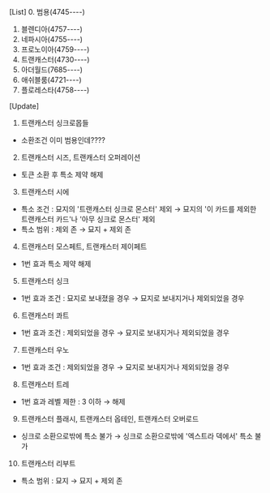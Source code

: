 [List]
0. 범용(4745----)
1. 블렌디아(4757----)
2. 네파시아(4755----)
3. 프로노이아(4759----)
4. 트랜캐스터(4730----)
5. 아더월드(7685----)
6. 애쉬블룸(4721----)
7. 플로레스타(4758----)

[Update]
1. 트랜캐스터 싱크로몹들
- 소환조건 이미 범용인데????
2. 트랜캐스터 시즈, 트랜캐스터 오퍼레이션
- 토큰 소환 후 특소 제약 해제
3. 트랜캐스터 시에
- 특소 조건 : 묘지의 '트랜캐스터 싱크로 몬스터' 제외 → 묘지의 '이 카드를 제외한 트랜캐스터 카드'나 '아무 싱크로 몬스터' 제외
- 특소 범위 : 제외 존 → 묘지 + 제외 존
4. 트랜캐스터 모스페트, 트랜캐스터 제이페트
- 1번 효과 특소 제약 해제
5. 트랜캐스터 싱크
- 1번 효과 조건 : 묘지로 보내졌을 경우 → 묘지로 보내지거나 제외되었을 경우
6. 트랜캐스터 콰트
- 1번 효과 조건 : 제외되었을 경우 → 묘지로 보내지거나 제외되었을 경우
7. 트랜캐스터 우노
- 1번 효과 조건 : 제외되었을 경우 → 묘지로 보내지거나 제외되었을 경우
8. 트랜캐스터 트레
- 1번 효과 레벨 제한 : 3 이하 → 해제
9. 트랜캐스터 플래시, 트랜캐스터 옵테인, 트랜캐스터 오버로드
- 싱크로 소환으로밖에 특소 불가 → 싱크로 소환으로밖에 '엑스트라 덱에서' 특소 불가
10. 트랜캐스터 리부트
- 특소 범위 : 묘지 → 묘지 + 제외 존